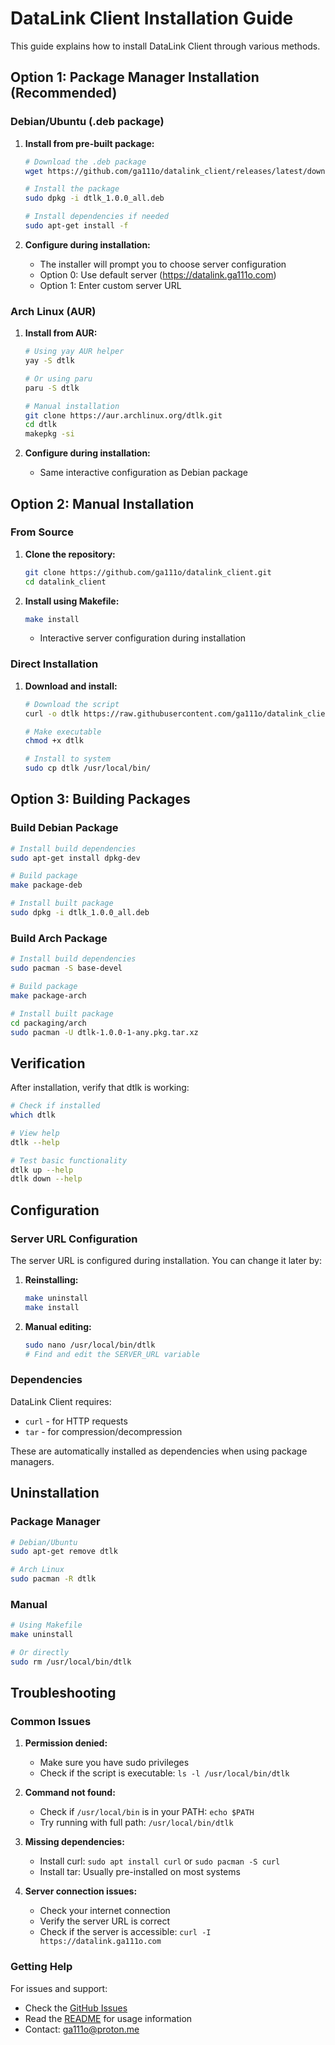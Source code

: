 # DataLink Client Installation Guide

This guide explains how to install DataLink Client through various methods.

## Option 1: Package Manager Installation (Recommended)

### Debian/Ubuntu (.deb package)

1. **Install from pre-built package:**
   ```sh
   # Download the .deb package
   wget https://github.com/ga111o/datalink_client/releases/latest/download/dtlk_1.0.0_all.deb
   
   # Install the package
   sudo dpkg -i dtlk_1.0.0_all.deb
   
   # Install dependencies if needed
   sudo apt-get install -f
   ```

2. **Configure during installation:**
   - The installer will prompt you to choose server configuration
   - Option 0: Use default server (https://datalink.ga111o.com)
   - Option 1: Enter custom server URL

### Arch Linux (AUR)

1. **Install from AUR:**
   ```sh
   # Using yay AUR helper
   yay -S dtlk
   
   # Or using paru
   paru -S dtlk
   
   # Manual installation
   git clone https://aur.archlinux.org/dtlk.git
   cd dtlk
   makepkg -si
   ```

2. **Configure during installation:**
   - Same interactive configuration as Debian package

## Option 2: Manual Installation

### From Source

1. **Clone the repository:**
   ```sh
   git clone https://github.com/ga111o/datalink_client.git
   cd datalink_client
   ```

2. **Install using Makefile:**
   ```sh
   make install
   ```
   - Interactive server configuration during installation

### Direct Installation

1. **Download and install:**
   ```sh
   # Download the script
   curl -o dtlk https://raw.githubusercontent.com/ga111o/datalink_client/main/dtlk
   
   # Make executable
   chmod +x dtlk
   
   # Install to system
   sudo cp dtlk /usr/local/bin/
   ```

## Option 3: Building Packages

### Build Debian Package

```sh
# Install build dependencies
sudo apt-get install dpkg-dev

# Build package
make package-deb

# Install built package
sudo dpkg -i dtlk_1.0.0_all.deb
```

### Build Arch Package

```sh
# Install build dependencies
sudo pacman -S base-devel

# Build package
make package-arch

# Install built package
cd packaging/arch
sudo pacman -U dtlk-1.0.0-1-any.pkg.tar.xz
```

## Verification

After installation, verify that dtlk is working:

```sh
# Check if installed
which dtlk

# View help
dtlk --help

# Test basic functionality
dtlk up --help
dtlk down --help
```

## Configuration

### Server URL Configuration

The server URL is configured during installation. You can change it later by:

1. **Reinstalling:**
   ```sh
   make uninstall
   make install
   ```

2. **Manual editing:**
   ```sh
   sudo nano /usr/local/bin/dtlk
   # Find and edit the SERVER_URL variable
   ```

### Dependencies

DataLink Client requires:
- `curl` - for HTTP requests
- `tar` - for compression/decompression

These are automatically installed as dependencies when using package managers.

## Uninstallation

### Package Manager

```sh
# Debian/Ubuntu
sudo apt-get remove dtlk

# Arch Linux
sudo pacman -R dtlk
```

### Manual

```sh
# Using Makefile
make uninstall

# Or directly
sudo rm /usr/local/bin/dtlk
```

## Troubleshooting

### Common Issues

1. **Permission denied:**
   - Make sure you have sudo privileges
   - Check if the script is executable: `ls -l /usr/local/bin/dtlk`

2. **Command not found:**
   - Check if `/usr/local/bin` is in your PATH: `echo $PATH`
   - Try running with full path: `/usr/local/bin/dtlk`

3. **Missing dependencies:**
   - Install curl: `sudo apt install curl` or `sudo pacman -S curl`
   - Install tar: Usually pre-installed on most systems

4. **Server connection issues:**
   - Check your internet connection
   - Verify the server URL is correct
   - Check if the server is accessible: `curl -I https://datalink.ga111o.com`

### Getting Help

For issues and support:
- Check the [GitHub Issues](https://github.com/ga111o/datalink_client/issues)
- Read the [README](README.md) for usage information
- Contact: ga111o@proton.me 